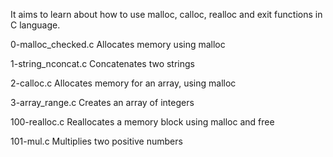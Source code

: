  It aims to learn about how to use malloc, calloc, realloc and exit functions in C language.

0-malloc_checked.c	Allocates memory using malloc

1-string_nconcat.c	Concatenates two strings

2-calloc.c	Allocates memory for an array, using malloc

3-array_range.c	Creates an array of integers

100-realloc.c	Reallocates a memory block using malloc and free

101-mul.c	Multiplies two positive numbers
